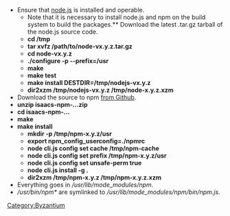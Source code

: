 -   Ensure that [node.js](http://nodejs.org/) is installed and operable.
    -   Note that it is necessary to install node.js and npm on the
        build system to build the packages.\*\* Download the latest
        .tar.gz tarball of the node.js source code.
    -   **cd /tmp**
    -   **tar xvfz /path/to/node-vx.y.z.tar.gz**
    -   **cd node-vx.y.z**
    -   **./configure -p --prefix=/usr**
    -   **make**
    -   **make test**
    -   **make install DESTDIR=/tmp/nodejs-vx.y.z**
    -   **dir2xzm /tmp/nodejs-vx.y.z /tmp/node-x.y.z.xzm**
-   Download the source to npm [from
    Github](https://github.com/isaacs/npm/zipball/master).
-   **unzip isaacs-npm-...zip**
-   **cd isaacs-npm-...**
-   **make**
-   **make install**
    -   **mkdir -p /tmp/npm-x.y.z/usr**
    -   **export npm_config_userconfig=./npmrc**
    -   **node cli.js config set cache /tmp/npm-cache**
    -   **node cli.js config set prefix /tmp/npm-x.y.z/usr**
    -   **node cli.js config set unsafe-perm true**
    -   **node cli.js install -g .**
    -   **dir2xzm /tmp/npm-x.y.z /tmp/npm-x.y.z.xzm**
-   Everything goes in */usr/lib/mode_modules/npm*.
-   */usr/bin/npm\** are symlinked to
    */usr/lib/mode_modules/npm/bin/npm.js*.

[Category:Byzantium](Category:Byzantium)
